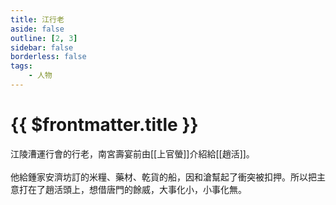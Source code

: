 ```yaml
---
title: 江行老
aside: false
outline: [2, 3]
sidebar: false
borderless: false
tags:
    - 人物
---
```


# {{ $frontmatter.title }}

江陵漕運行會的行老，南宮壽宴前由[[上官螢]]介紹給[[趙活]]。
<br><br>
他給鍾家安濟坊訂的米糧、藥材、乾貨的船，因和滄幫起了衝突被扣押。所以把主意打在了趙活頭上，想借唐門的餘威，大事化小，小事化無。
